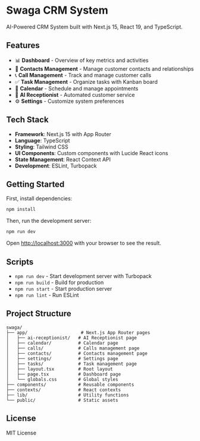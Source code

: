 # Swaga CRM System

AI-Powered CRM System built with Next.js 15, React 19, and TypeScript.

## Features

- 📊 **Dashboard** - Overview of key metrics and activities
- 👥 **Contacts Management** - Manage customer contacts and relationships
- 📞 **Call Management** - Track and manage customer calls
- ✅ **Task Management** - Organize tasks with Kanban board
- 📅 **Calendar** - Schedule and manage appointments
- 🤖 **AI Receptionist** - Automated customer service
- ⚙️ **Settings** - Customize system preferences

## Tech Stack

- **Framework**: Next.js 15 with App Router
- **Language**: TypeScript
- **Styling**: Tailwind CSS
- **UI Components**: Custom components with Lucide React icons
- **State Management**: React Context API
- **Development**: ESLint, Turbopack

## Getting Started

First, install dependencies:

```bash
npm install
```

Then, run the development server:

```bash
npm run dev
```

Open [http://localhost:3000](http://localhost:3000) with your browser to see the result.

## Scripts

- `npm run dev` - Start development server with Turbopack
- `npm run build` - Build for production
- `npm run start` - Start production server
- `npm run lint` - Run ESLint

## Project Structure

```
swaga/
├── app/                    # Next.js App Router pages
│   ├── ai-receptionist/   # AI Receptionist page
│   ├── calendar/          # Calendar page
│   ├── calls/             # Calls management page
│   ├── contacts/          # Contacts management page
│   ├── settings/          # Settings page
│   ├── tasks/             # Task management page
│   ├── layout.tsx         # Root layout
│   ├── page.tsx           # Dashboard page
│   └── globals.css        # Global styles
├── components/            # Reusable components
├── contexts/              # React contexts
├── lib/                   # Utility functions
└── public/                # Static assets
```

## License

MIT License